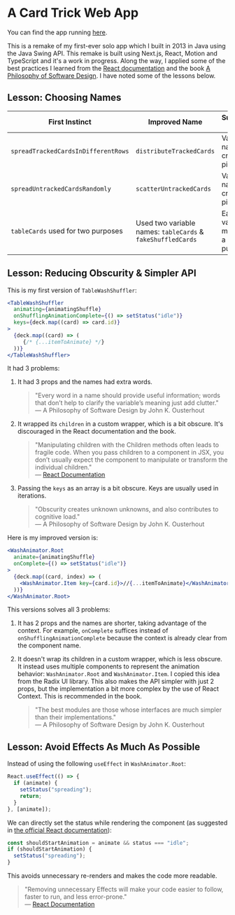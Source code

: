# A Card Trick Web App

You can find the app running [here][6].

This is a remake of my first-ever solo app which I built in 2013 in Java using the Java Swing API. This remake is built using Next.js, React, Motion and TypeScript and it's a work in progress. Along the way, I applied some of the best practices I learned from the [React documentation][2] and the book [A Philosophy of Software Design][3]. I have noted some of the lessons below.

## Lesson: Choosing Names

| First Instinct                      | Improved Name                                               | Suggestion Applied                       |
| ----------------------------------- | ----------------------------------------------------------- | ---------------------------------------- |
| `spreadTrackedCardsInDifferentRows` | `distributeTrackedCards`                                    | Variable name must create a picture      |
| `spreadUntrackedCardsRandomly`      | `scatterUntrackedCards`                                     | Variable name must create a picture      |
| `tableCards` used for two purposes  | Used two variable names: `tableCards` & `fakeShuffledCards` | Each variable must have a unique purpose |

## Lesson: Reducing Obscurity & Simpler API

This is my first version of `TableWashShuffler`:

```jsx
<TableWashShuffler
  animating={animatingShuffle}
  onShufflingAnimationComplete={() => setStatus("idle")}
  keys={deck.map((card) => card.id)}
>
  {deck.map((card) => (
     {/* {...itemToAnimate} */}
  ))}
</TableWashShuffler>
```

It had 3 problems:

1. It had 3 props and the names had extra words.

   > "Every word in a name should provide useful information; words that don’t help to clarify the variable’s meaning just add clutter."  
   > — A Philosophy of Software Design by John K. Ousterhout

2. It wrapped its `children` in a custom wrapper, which is a bit obscure. It's discouraged in the React documentation and the book.

   > "Manipulating children with the Children methods often leads to fragile code. When you pass children to a component in JSX, you don’t usually expect the component to manipulate or transform the individual children."  
   > — [React Documentation][4]

3. Passing the `keys` as an array is a bit obscure. Keys are usually used in iterations.

   > "Obscurity creates unknown unknowns, and also contributes to cognitive load."  
   > — A Philosophy of Software Design by John K. Ousterhout

Here is my improved version is:

```jsx
<WashAnimator.Root
  animate={animatingShuffle}
  onComplete={() => setStatus("idle")}
>
  {deck.map((card, index) => (
    <WashAnimator.Item key={card.id}>//{...itemToAnimate}</WashAnimator.Item>
  ))}
</WashAnimator.Root>
```

This versions solves all 3 problems:

1. It has 2 props and the names are shorter, taking advantage of the context. For example, `onComplete` suffices instead of `onShufflingAnimationComplete` because the context is already clear from the component name.

2. It doesn't wrap its children in a custom wrapper, which is less obscure. It instead uses multiple components to represent the animation behavior: `WashAnimator.Root` and `WashAnimator.Item`. I copied this idea from the Radix UI library. This also makes the API simpler with just 2 props, but the implementation a bit more complex by the use of React Context. This is recommended in the book.

   > "The best modules are those whose interfaces are much simpler than their implementations."  
   > — A Philosophy of Software Design by John K. Ousterhout

## Lesson: Avoid Effects As Much As Possible

Instead of using the following `useEffect` in `WashAnimator.Root`:

```jsx
React.useEffect(() => {
  if (animate) {
    setStatus("spreading");
    return;
  }
}, [animate]);
```

We can directly set the status while rendering the component (as suggested in [the official React documentation][1]):

```jsx
const shouldStartAnimation = animate && status === "idle";
if (shouldStartAnimation) {
  setStatus("spreading");
}
```

This avoids unnecessary re-renders and makes the code more readable.

> "Removing unnecessary Effects will make your code easier to follow, faster to run, and less error-prone."  
> — [React Documentation][5]

[1]: https://react.dev/learn/you-might-not-need-an-effect#adjusting-some-state-when-a-prop-changes
[2]: https://react.dev/learn
[3]: https://www.amazon.in/Philosophy-Software-Design-2nd-ebook/dp/B09B8LFKQL/
[4]: https://react.dev/reference/react/Children#alternatives
[5]: https://react.dev/learn/you-might-not-need-an-effect
[6]: https://card-trick.andrewnessin.com/
